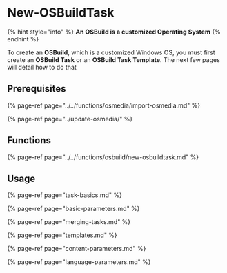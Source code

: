 # New-OSBuildTask

{% hint style="info" %}
**An OSBuild is a customized Operating System**
{% endhint %}

To create an **OSBuild**, which is a customized Windows OS, you must first create an **OSBuild Task** or an **OSBuild Task Template**.  The next few pages will detail how to do that

## Prerequisites

{% page-ref page="../../functions/osmedia/import-osmedia.md" %}

{% page-ref page="../update-osmedia/" %}

## Functions

{% page-ref page="../../functions/osbuild/new-osbuildtask.md" %}

## Usage

{% page-ref page="task-basics.md" %}

{% page-ref page="basic-parameters.md" %}

{% page-ref page="merging-tasks.md" %}

{% page-ref page="templates.md" %}

{% page-ref page="content-parameters.md" %}

{% page-ref page="language-parameters.md" %}

